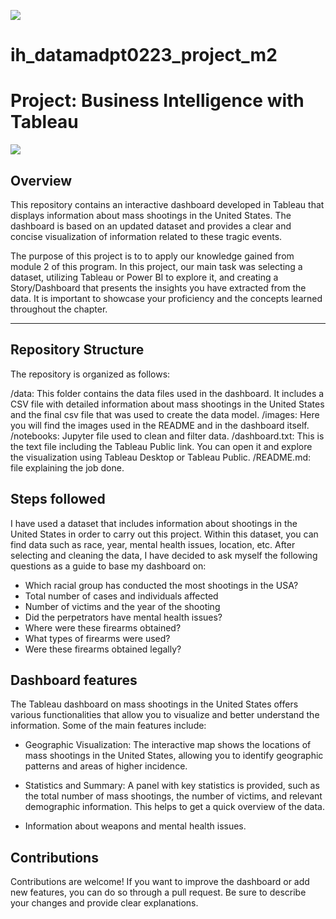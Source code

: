 <p align="left"><img src="https://cdn-images-1.medium.com/max/184/1*2GDcaeYIx_bQAZLxWM4PsQ@2x.png"></p>

# __ih_datamadpt0223_project_m2__
# Project: Business Intelligence with Tableau

<p align="left"><img src="https://unilytics.com/wp-content/uploads/2017/02/challenge-accepted.png"></p>

## Overview

This repository contains an interactive dashboard developed in Tableau that displays information about mass shootings in the United States. The dashboard is based on an updated dataset and provides a clear and concise visualization of information related to these tragic events.

The purpose of this project is to to apply our knowledge gained from module 2 of this program. In this project, our main task was selecting a dataset, utilizing Tableau or Power BI to explore it, and creating a Story/Dashboard that presents the insights you have extracted from the data. It is important to showcase your proficiency and the concepts learned throughout the chapter.

---

## Repository Structure

The repository is organized as follows:

/data: This folder contains the data files used in the dashboard. It includes a CSV file with detailed information about mass shootings in the United States and the final csv file that was used to create the data model.
/images: Here you will find the images used in the README and in the dashboard itself.
/notebooks: Jupyter file used to clean and filter data.
/dashboard.txt: This is the text file including the Tableau Public link. You can open it and explore the visualization using Tableau Desktop or Tableau Public.
/README.md: file explaining the job done.


## Steps followed

I have used a dataset that includes information about shootings in the United States in order to carry out this project. Within this dataset, you can find data such as race, year, mental health issues, location, etc. After selecting and cleaning the data, I have decided to ask myself the following questions as a guide to base my dashboard on:

- Which racial group has conducted the most shootings in the USA?
- Total number of cases and individuals affected
- Number of victims and the year of the shooting
- Did the perpetrators have mental health issues?
- Where were these firearms obtained?
- What types of firearms were used?
- Were these firearms obtained legally?


## Dashboard features 

The Tableau dashboard on mass shootings in the United States offers various functionalities that allow you to visualize and better understand the information. Some of the main features include:

- Geographic Visualization: The interactive map shows the locations of mass shootings in the United States, allowing you to identify geographic patterns and areas of higher incidence.


- Statistics and Summary: A panel with key statistics is provided, such as the total number of mass shootings, the number of victims, and relevant demographic information. This helps to get a quick overview of the data.

- Information about weapons and mental health issues.

## Contributions 

Contributions are welcome! If you want to improve the dashboard or add new features, you can do so through a pull request. Be sure to describe your changes and provide clear explanations.